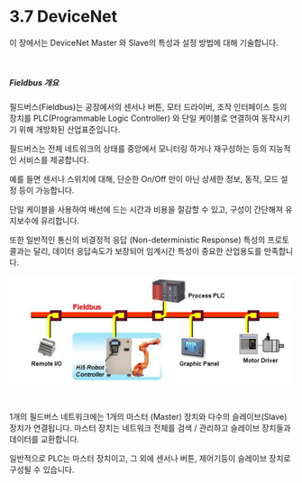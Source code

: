 ﻿# 3.7 DeviceNet

이 장에서는 DeviceNet Master 와 Slave의 특성과 설정 방법에 대해 기술합니다. 

<br>

##### Fieldbus 개요

필드버스(Fieldbus)는 공장에서의 센서나 버튼, 모터 드라이버, 조작 인터페이스 등의 장치를 PLC(Programmable Logic Controller) 와 단일 케이블로 연결하여 동작시키기 위해 개방화된 산업표준입니다.

필드버스는 전체 네트워크의 상태를 중앙에서 모니터링 하거나 재구성하는 등의 지능적인 서비스를 제공합니다.

예를 들면 센서나 스위치에 대해, 단순한 On/Off 만이 아닌 상세한 정보, 동작, 모드 설정 등이 가능합니다.

단일 케이블을 사용하여 배선에 드는 시간과 비용을 절감할 수 있고, 구성이 간단해져 유지보수에 유리합니다.

또한 일반적인 통신의 비결정적 응답 (Non-deterministic Response) 특성의 프로토콜과는 달리, 데이터 응답속도가 보장되어 임계시간 특성이 중요한 산업용도를 만족합니다.

![[그림 3.7-1 Fieldbus]](<../../_assets/3-Settings-Industrial-Communication/3.7-DeviceNet/image_1.png>) 

<br>

1개의 필드버스 네트워크에는 1개의 마스터 (Master) 장치와 다수의 슬레이브(Slave) 장치가 연결됩니다.
마스터 장치는 네트워크 전체를 검색 / 관리하고 슬레이브 장치들과 데이터를 교환합니다.

일반적으로 PLC는 마스터 장치이고, 그 외에 센서나 버튼, 제어기등이 슬레이브 장치로 구성될 수 있습니다.